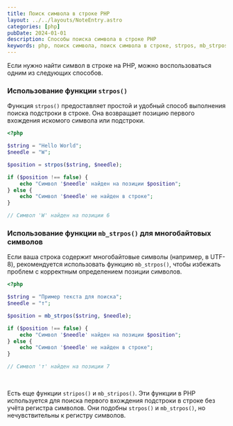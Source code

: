 ```yaml
---
title: Поиск символа в строке PHP
layout: ../../layouts/NoteEntry.astro
categories: [php]
pubDate: 2024-01-01
description: Способы поиска символа в строке PHP
keywords: php, поиск символа, поиск символа в строке, strpos, mb_strpos, mb_stripos, stripos
---
```


Если нужно найти символ в строке на PHP, можно воспользоваться одним из следующих способов.

### Использование функции `strpos()`

Функция `strpos()` предоставляет простой и удобный способ выполнения поиска подстроки в строке. Она возвращает позицию первого вхождения искомого символа или подстроки. 

```php
<?php

$string = "Hello World";
$needle = "W";

$position = strpos($string, $needle);

if ($position !== false) {
    echo "Символ '$needle' найден на позиции $position";
} else {
    echo "Символ '$needle' не найден в строке";
}

// Символ 'W' найден на позиции 6
```

### Использование функции `mb_strpos()` для многобайтовых символов

Если ваша строка содержит многобайтовые символы (например, в UTF-8), рекомендуется использовать функцию `mb_strpos()`, чтобы избежать проблем с корректным определением позиции символов.

```php
<?php

$string = "Пример текста для поиска";
$needle = "т";

$position = mb_strpos($string, $needle);

if ($position !== false) {
    echo "Символ '$needle' найден на позиции $position";
} else {
    echo "Символ '$needle' не найден в строке";
}

// Символ 'т' найден на позиции 7
```
<br>

Есть еще функции `stripos()` и `mb_stripos()`. Эти функции в PHP используется для поиска первого вхождения подстроки в строке без учёта регистра символов. Они подобны `strpos()` и `mb_strpos()`, но нечувствительны к регистру символов.